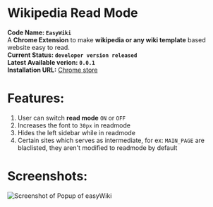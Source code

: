 Wikipedia Read Mode
==============

**Code Name: `EasyWiki`** <br>
A **Chrome Extension** to make **wikipedia or any wiki template** based website easy to read. <br>
**Current Status: `developer version released`**<br>
**Latest Available verion: `0.0.1`**<br>
**Installation URL:** [Chrome store](https://chrome.google.com/webstore/detail/wikipedia-read-mode/icnpgdbaooggmkndmiaogcokgmpdfdmc)<br>

Features:
==========
1. User can switch **read mode** `ON` or `OFF`
2. Increases the font to `30px` in readmode
3. Hides the left sidebar while in readmode
4. Certain sites which serves as intermediate, for ex: `MAIN_PAGE` are blaclisted, they aren't modified to readmode by default

Screenshots:
============
![Screenshot of Popup of easyWiki](http://cistoner.org/blog/minhaz/wp-content/uploads/2014/05/scn.png)
